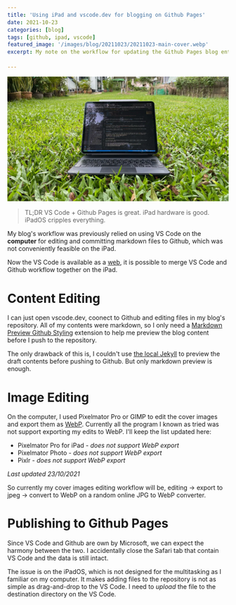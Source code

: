 ```yaml
---
title: 'Using iPad and vscode.dev for blogging on Github Pages'
date: 2021-10-23
categories: [blog]
tags: [github, ipad, vscode]
featured_image: '/images/blog/20211023/20211023-main-cover.webp'
excerpt: My note on the workflow for updating the Github Pages blog entirely on iPad.

---
```


![](/images/blog/20211023/20211023-main-cover.webp)

>TL;DR VS Code + Github Pages is great. iPad hardware is good. iPadOS cripples everything.

My blog's workflow was previously relied on using VS Code on the __computer__ for editing and committing markdown files to Github, which was not conveniently feasible on the iPad. 

Now the VS Code is available as a [web][1], it is possible to merge VS Code and Github workflow together on the iPad.

# Content Editing

I can just open vscode.dev, coonect to Github and editing files in my blog's repository. All of my contents were markdown, so I only need a [Markdown Preview Github Styling][2] extension to help me preview the blog content before I push to the repository.

The only drawback of this is, I couldn't use [the local Jekyll][3] to preview the draft contents before pushing to Github. But only markdown preview is enough.

# Image Editing

On the computer, I used Pixelmator Pro or GIMP to edit the cover images and export them as [WebP][4]. Currently all the program I known as tried was not support exporting my edits to WebP. I'll keep the list updated here:
- Pixelmator Pro for iPad - _does not support WebP export_
- Pixelmator Photo - _does not support WebP export_
- Pixlr - _does not support WebP export_

_Last updated 23/10/2021_

So currently my cover images editing workflow will be, editing -> export to jpeg -> convert to WebP on a random online JPG to WebP converter.

# Publishing to Github Pages

Since VS Code and Github are own by Microsoft, we can expect the harmony between the two. I accidentally close the Safari tab that contain VS Code and the data is still intact. 

The issue is on the iPadOS, which is not designed for the multitasking as I familiar on my computer. It makes adding files to the repository is not as simple as drag-and-drop to the VS Code. I need to _upload_ the file to the destination directory on the VS Code.

[1]: https://code.visualstudio.com/blogs/2021/10/20/vscode-dev
[2]: https://marketplace.visualstudio.com/items?itemName=bierner.markdown-preview-github-styles
[3]: https://keng.blog/blog/jekyll-on-apple-silicon
[4]: https://en.wikipedia.org/wiki/WebP
